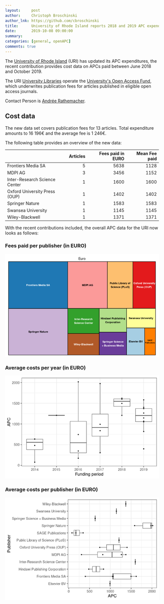 ```yaml
---
layout:     post
author:     Christoph Broschinski
author_lnk: https://github.com/cbroschinski
title:      University of Rhode Island reports 2018 and 2019 APC expenditures
date:       2019-10-08 09:00:00
summary:    
categories: [general, openAPC]
comments: true
---
```





The [University of Rhode Island](https://www.uri.edu/) (URI) has updated its APC expenditures, the recent contribution provides cost data on APCs paid between June 2018 and October 2019.

The URI [University Libraries](https://web.uri.edu/library/) operate the [University's Open Access Fund](https://uri.libguides.com/oafund), which underwrites publication fees for articles published in eligible open access journals.

Contact Person is [Andrée Rathemacher](mailto:andree@uri.edu).

## Cost data



The new data set covers publication fees for 13 articles. Total expenditure amounts to 16 196€ and the average fee is 1 246€.

The following table provides an overview of the new data:


|                              | Articles| Fees paid in EURO| Mean Fee paid|
|:-----------------------------|--------:|-----------------:|-------------:|
|Frontiers Media SA            |        5|              5638|          1128|
|MDPI AG                       |        3|              3456|          1152|
|Inter-Research Science Center |        1|              1600|          1600|
|Oxford University Press (OUP) |        1|              1402|          1402|
|Springer Nature               |        1|              1583|          1583|
|Swansea University            |        1|              1145|          1145|
|Wiley-Blackwell               |        1|              1371|          1371|

With the recent contributions included, the overall APC data for the URI now looks as follows: 

### Fees paid per publisher (in EURO)

![plot of chunk tree_rhode_island_2019_10_08_full](/figure/tree_rhode_island_2019_10_08_full-1.png)

###  Average costs per year (in EURO)

![plot of chunk box_rhode_island_2019_10_08_year_full](/figure/box_rhode_island_2019_10_08_year_full-1.png)

###  Average costs per publisher (in EURO)

![plot of chunk box_rhode_island_2019_10_08_publisher_full](/figure/box_rhode_island_2019_10_08_publisher_full-1.png)
